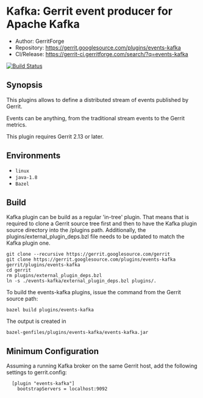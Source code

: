 Kafka: Gerrit event producer for Apache Kafka
=======================

* Author: GerritForge
* Repository: https://gerrit.googlesource.com/plugins/events-kafka
* CI/Release: https://gerrit-ci.gerritforge.com/search/?q=events-kafka

[![Build Status](https://gerrit-ci.gerritforge.com/job/plugin-events-kafka-bazel-master/lastBuild/badge/icon)](https://gerrit-ci.gerritforge.com/job/plugin-events-kafka-bazel-master/lastBuild/)

Synopsis
----------------------

This plugins allows to define a distributed stream of events
published by Gerrit.

Events can be anything, from the traditional stream events
to the Gerrit metrics.

This plugin requires Gerrit 2.13 or later.

Environments
---------------------

* `linux`
* `java-1.8`
* `Bazel`

Build
---------------------
Kafka plugin can be build as a regular 'in-tree' plugin. That means that is required to
clone a Gerrit source tree first and then to have the Kafka plugin source directory into
the /plugins path. Additionally, the plugins/external_plugin_deps.bzl file needs to be
updated to match the Kafka plugin one.

    git clone --recursive https://gerrit.googlesource.com/gerrit
    git clone https://gerrit.googlesource.com/plugins/events-kafka gerrit/plugins/events-kafka
    cd gerrit
    rm plugins/external_plugin_deps.bzl
    ln -s ./events-kafka/external_plugin_deps.bzl plugins/.

To build the events-kafka plugins, issue the command from the Gerrit source path:

    bazel build plugins/events-kafka

The output is created in

    bazel-genfiles/plugins/events-kafka/events-kafka.jar

Minimum Configuration
---------------------
Assuming a running Kafka broker on the same Gerrit host, add the following
settings to gerrit.config:

```
  [plugin "events-kafka"]
    bootstrapServers = localhost:9092
```

